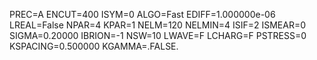 PREC=A
ENCUT=400
ISYM=0
ALGO=Fast
EDIFF=1.000000e-06
LREAL=False
NPAR=4
KPAR=1
NELM=120
NELMIN=4
ISIF=2
ISMEAR=0
SIGMA=0.20000
IBRION=-1
NSW=10
LWAVE=F
LCHARG=F
PSTRESS=0
KSPACING=0.500000
KGAMMA=.FALSE.
